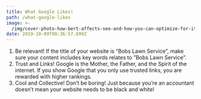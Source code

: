```yaml
---
title: What Google Likes!
path: /what-google-likes
image: >-
  /img/cover-photo-how-bert-affects-seo-and-how-you-can-optimize-for-it-1024x768.jpg
date: 2019-10-09T00:36:57.699Z
---
```

1. Be relevant! If the title of your website is “Bobs Lawn Service”, make sure your content includes key words relates to ”Bobs Lawn Service”.
2. Trust and Links! Google is the Mother, the Father, and the Spirit of the internet. If you show Google that you only use trusted links, you are rewarded with higher rankings.
3. Cool and Collective! Don’t be boring! Just because you’re an accountant doesn’t mean your website needs to be black and white!
